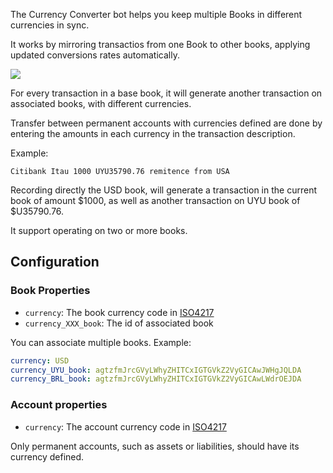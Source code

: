 The Currency Converter bot helps you keep multiple Books in different currencies in sync.

It works by mirroring transactios from one Book to other books, applying updated conversions rates automatically.

![](https://docs.google.com/drawings/d/e/2PACX-1vT-T1Yb3KM6BfdeTyFLtB2EQP18REd-dxqJG41nu0Ld4sgUvAXeGE4eCE3rxWcBWUqJdArm4KPoHruU/pub?w=885&h=786)

For every transaction in a base book, it will generate another transaction on associated books, with different currencies.

Transfer between permanent accounts with currencies defined are done by entering the amounts in each currency in the transaction description.

Example:

```
Citibank Itau 1000 UYU35790.76 remitence from USA
```

Recording directly the USD book, will generate a transaction in the current book of amount $1000, as well as another transaction on UYU book of $U35790.76.

It support operating on two or more books.

## Configuration

### Book Properties

- ```currency```: The book currency code in [ISO4217](https://en.wikipedia.org/wiki/ISO_4217)
- ```currency_XXX_book```: The id of associated book

You can associate multiple books. Example:

```yaml
currency: USD
currency_UYU_book: agtzfmJrcGVyLWhyZHITCxIGTGVkZ2VyGICAwJWHgJQLDA
currency_BRL_book: agtzfmJrcGVyLWhyZHITCxIGTGVkZ2VyGICAwLWdrOEJDA
```

### Account properties

- ```currency```: The account currency code in [ISO4217](https://en.wikipedia.org/wiki/ISO_4217)

Only permanent accounts, such as assets or liabilities, should have its currency defined.

